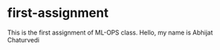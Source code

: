 # first-assignment
This is the first assignment of ML-OPS class.
Hello, my name is Abhijat Chaturvedi
